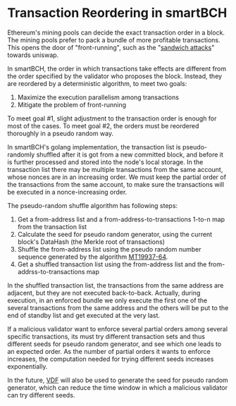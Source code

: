 # Transaction Reordering in smartBCH

Ethereum's mining pools can decide the exact transaction order in a block. The mining pools prefer to pack a bundle of more profitable transactions. This opens the door of "front-running", such as the "[sandwich attacks](https://cmichel.io/de-fi-sandwich-attacks/)" towards uniswap.

In smartBCH, the order in which transactions take effects are different from the order specified by the validator who proposes the block. Instead, they are reordered by a deterministic algorithm, to meet two goals:

1. Maximize the execution parallelism among transactions
2. Mitigate the problem of front-running

To meet goal #1, slight adjustment to the transaction order is enough for most of the cases. To meet goal #2, the orders must be reordered thoroughly in a pseudo random way.

In smartBCH's golang implementation, the transaction list is pseudo-randomly shuffled after it is got from a new committed block, and before it is further processed and stored into the node's local storage. In the transaction list there may be multiple transactions from the same account, whose nonces are in an increasing order. We must keep the partial order of the transactions from the same account, to make sure the transactions will be executed in a nonce-increasing order.

The pseudo-random shuffle algorithm has following steps:

1. Get a from-address list and a from-address-to-transactions 1-to-n map from the transaction list
2. Calculate the seed for pseudo random generator, using  the current block's DataHash (the Merkle root of transactions)
3. Shuffle the from-address list using the pseudo random number sequence generated by the algorithm [MT19937-64](https://en.wikipedia.org/wiki/Mersenne_Twister).
4. Get a shuffled transaction list using the from-address list and the from-addrss-to-transactions map

In the shuffled transaction list, the transactions from the same address are adjacent, but they are not executed back-to-back. Actually, during execution, in an enforced bundle we only execute the first one of the several transactions from the same address and the others will be put to the end of standby list and get executed at the very last.

If a malicious validator want to enforce several partial orders among several specific transactions, its must try different transaction sets and thus different seeds for pseudo random generator, and see which one leads to an expected order. As the number of partial orders it wants to enforce increases, the computation needed for trying different seeds increases exponentially.

In the future, [VDF](https://blog.trailofbits.com/2018/10/12/introduction-to-verifiable-delay-functions-vdfs/) will also be used to generate the seed for pseudo random generator, which can reduce the time window in which a malicious validator can try different seeds.

